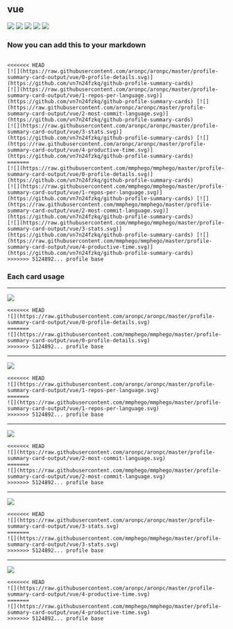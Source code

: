 ## vue

[![](./0-profile-details.svg)](https://github.com/vn7n24fzkq/github-profile-summary-cards)
[![](./1-repos-per-language.svg)](https://github.com/vn7n24fzkq/github-profile-summary-cards) [![](./2-most-commit-language.svg)](https://github.com/vn7n24fzkq/github-profile-summary-cards)
[![](./3-stats.svg)](https://github.com/vn7n24fzkq/github-profile-summary-cards) [![](./4-productive-time.svg)](https://github.com/vn7n24fzkq/github-profile-summary-cards)
### Now you can add this to your markdown
```

<<<<<<< HEAD
[![](https://raw.githubusercontent.com/aronpc/aronpc/master/profile-summary-card-output/vue/0-profile-details.svg)](https://github.com/vn7n24fzkq/github-profile-summary-cards)
[![](https://raw.githubusercontent.com/aronpc/aronpc/master/profile-summary-card-output/vue/1-repos-per-language.svg)](https://github.com/vn7n24fzkq/github-profile-summary-cards) [![](https://raw.githubusercontent.com/aronpc/aronpc/master/profile-summary-card-output/vue/2-most-commit-language.svg)](https://github.com/vn7n24fzkq/github-profile-summary-cards)
[![](https://raw.githubusercontent.com/aronpc/aronpc/master/profile-summary-card-output/vue/3-stats.svg)](https://github.com/vn7n24fzkq/github-profile-summary-cards) [![](https://raw.githubusercontent.com/aronpc/aronpc/master/profile-summary-card-output/vue/4-productive-time.svg)](https://github.com/vn7n24fzkq/github-profile-summary-cards)
=======
[![](https://raw.githubusercontent.com/mmphego/mmphego/master/profile-summary-card-output/vue/0-profile-details.svg)](https://github.com/vn7n24fzkq/github-profile-summary-cards)
[![](https://raw.githubusercontent.com/mmphego/mmphego/master/profile-summary-card-output/vue/1-repos-per-language.svg)](https://github.com/vn7n24fzkq/github-profile-summary-cards) [![](https://raw.githubusercontent.com/mmphego/mmphego/master/profile-summary-card-output/vue/2-most-commit-language.svg)](https://github.com/vn7n24fzkq/github-profile-summary-cards)
[![](https://raw.githubusercontent.com/mmphego/mmphego/master/profile-summary-card-output/vue/3-stats.svg)](https://github.com/vn7n24fzkq/github-profile-summary-cards) [![](https://raw.githubusercontent.com/mmphego/mmphego/master/profile-summary-card-output/vue/4-productive-time.svg)](https://github.com/vn7n24fzkq/github-profile-summary-cards)
>>>>>>> 5124892... profile base

```

### Each card usage
---

![](./0-profile-details.svg)

```
<<<<<<< HEAD
![](https://raw.githubusercontent.com/aronpc/aronpc/master/profile-summary-card-output/vue/0-profile-details.svg)
=======
![](https://raw.githubusercontent.com/mmphego/mmphego/master/profile-summary-card-output/vue/0-profile-details.svg)
>>>>>>> 5124892... profile base
```

    

---

![](./1-repos-per-language.svg)

```
<<<<<<< HEAD
![](https://raw.githubusercontent.com/aronpc/aronpc/master/profile-summary-card-output/vue/1-repos-per-language.svg)
=======
![](https://raw.githubusercontent.com/mmphego/mmphego/master/profile-summary-card-output/vue/1-repos-per-language.svg)
>>>>>>> 5124892... profile base
```

    

---

![](./2-most-commit-language.svg)

```
<<<<<<< HEAD
![](https://raw.githubusercontent.com/aronpc/aronpc/master/profile-summary-card-output/vue/2-most-commit-language.svg)
=======
![](https://raw.githubusercontent.com/mmphego/mmphego/master/profile-summary-card-output/vue/2-most-commit-language.svg)
>>>>>>> 5124892... profile base
```

    

---

![](./3-stats.svg)

```
<<<<<<< HEAD
![](https://raw.githubusercontent.com/aronpc/aronpc/master/profile-summary-card-output/vue/3-stats.svg)
=======
![](https://raw.githubusercontent.com/mmphego/mmphego/master/profile-summary-card-output/vue/3-stats.svg)
>>>>>>> 5124892... profile base
```

    

---

![](./4-productive-time.svg)

```
<<<<<<< HEAD
![](https://raw.githubusercontent.com/aronpc/aronpc/master/profile-summary-card-output/vue/4-productive-time.svg)
=======
![](https://raw.githubusercontent.com/mmphego/mmphego/master/profile-summary-card-output/vue/4-productive-time.svg)
>>>>>>> 5124892... profile base
```

    
